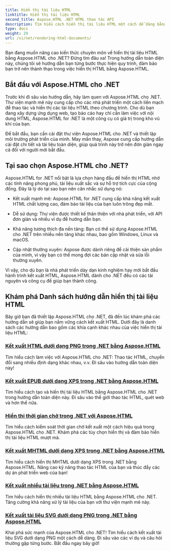 ```yaml
---
title: Hiển thị tài liệu HTML
linktitle: Hiển thị tài liệu HTML
second_title: Aspose.HTML .NET HTML thao tác API
description: Tìm hiểu cách hiển thị tài liệu HTML một cách dễ dàng bằng cách sử dụng hướng dẫn Aspose.HTML cho .NET. Khám phá danh sách đầy đủ các hướng dẫn để làm chủ cách kết xuất HTML.
type: docs
weight: 29
url: /vi/net/rendering-html-documents/
---
```


Bạn đang muốn nâng cao kiến thức chuyên môn về hiển thị tài liệu HTML bằng Aspose.HTML cho .NET? Đừng tìm đâu xa! Trong hướng dẫn toàn diện này, chúng tôi sẽ hướng dẫn bạn từng bước thực hiện quy trình, đảm bảo bạn trở nên thành thạo trong việc hiển thị HTML bằng Aspose.HTML.

## Bắt đầu với Aspose.HTML cho .NET

Trước khi đi sâu vào hướng dẫn, hãy làm quen với Aspose.HTML cho .NET. Thư viện mạnh mẽ này cung cấp cho các nhà phát triển một cách liền mạch để thao tác và hiển thị các tài liệu HTML theo chương trình. Cho dù bạn đang xây dựng ứng dụng web, tạo báo cáo hay chỉ cần làm việc với nội dung HTML, Aspose.HTML for .NET là một công cụ có giá trị trong kho vũ khí của bạn.

Để bắt đầu, bạn cần cài đặt thư viện Aspose.HTML cho .NET và thiết lập môi trường phát triển của mình. May mắn thay, Aspose cung cấp hướng dẫn cài đặt chi tiết và tài liệu toàn diện, giúp quá trình này trở nên đơn giản ngay cả đối với người mới bắt đầu.

## Tại sao chọn Aspose.HTML cho .NET?

Aspose.HTML for .NET nổi bật là lựa chọn hàng đầu để hiển thị HTML nhờ các tính năng phong phú, tài liệu xuất sắc và sự hỗ trợ tích cực của cộng đồng. Đây là lý do tại sao bạn nên cân nhắc sử dụng nó:

- Kết xuất mạnh mẽ: Aspose.HTML for .NET cung cấp khả năng kết xuất HTML chất lượng cao, đảm bảo tài liệu của bạn luôn trông đẹp mắt.

- Dễ sử dụng: Thư viện được thiết kế thân thiện với nhà phát triển, với API đơn giản và nhiều ví dụ để hướng dẫn bạn.

- Khả năng tương thích đa nền tảng: Bạn có thể sử dụng Aspose.HTML cho .NET trên nhiều nền tảng khác nhau, bao gồm Windows, Linux và macOS.

- Cập nhật thường xuyên: Aspose được dành riêng để cải thiện sản phẩm của mình, vì vậy bạn có thể mong đợi các bản cập nhật và sửa lỗi thường xuyên.

Vì vậy, cho dù bạn là nhà phát triển dày dạn kinh nghiệm hay mới bắt đầu hành trình kết xuất HTML, Aspose.HTML dành cho .NET đều có các tài nguyên và công cụ để giúp bạn thành công.

## Khám phá Danh sách hướng dẫn hiển thị tài liệu HTML

Bây giờ bạn đã thiết lập Aspose.HTML cho .NET, đã đến lúc khám phá các hướng dẫn sẽ giúp bạn nắm vững cách kết xuất HTML. Dưới đây là danh sách các hướng dẫn bao gồm các khía cạnh khác nhau của việc hiển thị tài liệu HTML:

### [Kết xuất HTML dưới dạng PNG trong .NET bằng Aspose.HTML](./render-html-as-png/)
Tìm hiểu cách làm việc với Aspose.HTML cho .NET: Thao tác HTML, chuyển đổi sang nhiều định dạng khác nhau, v.v. Đi sâu vào hướng dẫn toàn diện này!
### [Kết xuất EPUB dưới dạng XPS trong .NET bằng Aspose.HTML](./render-epub-as-xps/)
Tìm hiểu cách tạo và hiển thị tài liệu HTML bằng Aspose.HTML cho .NET trong hướng dẫn toàn diện này. Đi sâu vào thế giới thao tác HTML, quét web và hơn thế nữa.
### [Hiển thị thời gian chờ trong .NET với Aspose.HTML](./rendering-timeout/)
Tìm hiểu cách kiểm soát thời gian chờ kết xuất một cách hiệu quả trong Aspose.HTML cho .NET. Khám phá các tùy chọn hiển thị và đảm bảo hiển thị tài liệu HTML mượt mà.
### [Kết xuất MHTML dưới dạng XPS trong .NET bằng Aspose.HTML](./render-mhtml-as-xps/)
 Tìm hiểu cách hiển thị MHTML dưới dạng XPS trong .NET bằng Aspose.HTML. Nâng cao kỹ năng thao tác HTML của bạn và thúc đẩy các dự án phát triển web của bạn!
### [Kết xuất nhiều tài liệu trong .NET bằng Aspose.HTML](./render-multiple-documents/)
Tìm hiểu cách hiển thị nhiều tài liệu HTML bằng Aspose.HTML cho .NET. Tăng cường khả năng xử lý tài liệu của bạn với thư viện mạnh mẽ này.
### [Kết xuất tài liệu SVG dưới dạng PNG trong .NET bằng Aspose.HTML](./render-svg-doc-as-png/)
Khai phá sức mạnh của Aspose.HTML cho .NET! Tìm hiểu cách kết xuất tài liệu SVG dưới dạng PNG một cách dễ dàng. Đi sâu vào các ví dụ và câu hỏi thường gặp từng bước. Bắt đầu ngay bây giờ!